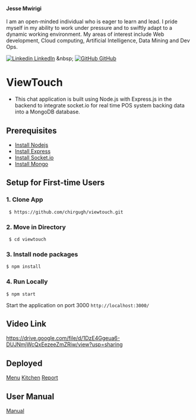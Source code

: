<div markdown="1">
    <h4>Jesse Mwirigi</h4>
    <p>
        I am an open-minded individual who is eager to learn and lead. I pride myself in my ability to work under pressure and to swiftly adapt to a dynamic working           environment. My areas of interest include Web development, Cloud computing, Artificial Intelligence, Data Mining and Dev Ops.
        <br/>
    </p>
    
[![Linkedin](https://i.stack.imgur.com/gVE0j.png) LinkedIn]([https://www.linkedin.com/](https://www.linkedin.com/in/jessemwiti/))
&nbsp;
[![GitHub](https://i.stack.imgur.com/tskMh.png) GitHub]([https://github.com/](https://github.com/chirgugh))


</div>





# ViewTouch

- This chat application is built using Node.js with Express.js in the backend to integrate socket.io for real time POS system backing data into a MongoDB database.


## Prerequisites

* [Install Nodejs](https://docs.npmjs.com/downloading-and-installing-node-js-and-npm)
* [Install Express](https://www.npmjs.com/package/express)
* [Install Socket.io](https://www.npmjs.com/package/socket.io)
* [Install Mongo](https://www.mongodb.com/)



## Setup for First-time Users

  ### 1. Clone App
  
 
     $ https://github.com/chirgugh/viewtouch.git
 
    
 ### 2. Move in Directory
  
     $ cd viewtouch
   
    
 ### 3. Install node packages
   ```
   $ npm install 
  ```
  
   ### 4. Run Locally 
   ```
   $ npm start  
  ```
  Start the application on port 3000 ```http://localhost:3000/```


 

## Video Link 
https://drive.google.com/file/d/1DzE4Ggeua6-DUJNmjWcQxEezeeZmZRiw/view?usp=sharing

## Deployed 
[Menu](https://viewtouch.herokuapp.com/menu.html)
[Kitchen](https://viewtouch.herokuapp.com/kitchen.html)
[Report](https://viewtouch.herokuapp.com/report.html)

## User Manual
[Manual](https://drive.google.com/file/d/1oOQJCy3pyqo2BWeAJoXP37l3OCCUndX4/view?usp=sharing)


